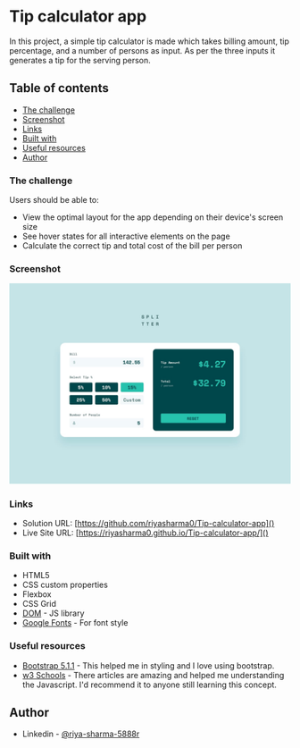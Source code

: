 # Tip calculator app

In this project, a simple tip calculator is made which takes billing amount, tip percentage, and a number of persons as input. As per the three inputs it generates a tip for the serving person.

## Table of contents

- [The challenge](#the-challenge)
- [Screenshot](#screenshot)
- [Links](#links)
- [Built with](#built-with)
- [Useful resources](#useful-resources)
- [Author](#author)

### The challenge

Users should be able to:

- View the optimal layout for the app depending on their device's screen size
- See hover states for all interactive elements on the page
- Calculate the correct tip and total cost of the bill per person

### Screenshot

![](design/desktop-design-completed.jpg)

### Links

- Solution URL: [https://github.com/riyasharma0/Tip-calculator-app]()
- Live Site URL: [https://riyasharma0.github.io/Tip-calculator-app/]()

### Built with

- HTML5
- CSS custom properties
- Flexbox
- CSS Grid
- [DOM](https://reactjs.org/) - JS library
- [Google Fonts](https://fonts.google.com/) - For font style

### Useful resources

- [Bootstrap 5.1.1](https://getbootstrap.com/) - This helped me in styling and I love using bootstrap.
- [w3 Schools](https://www.w3schools.com/) - There articles are amazing and helped me understanding the Javascript. I'd recommend it to anyone still learning this concept.

## Author

- Linkedin - [@riya-sharma-5888r](https://www.linkedin.com/in/riya-sharma-5888r/)
